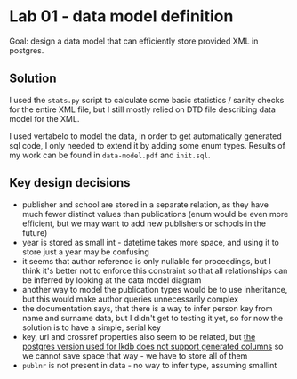 # Lab 01 - data model definition

Goal: design a data model that can efficiently store provided XML in postgres.


## Solution

I used the `stats.py` script to calculate some basic statistics / sanity checks for the entire XML file,
but I still mostly relied on DTD file describing data model for the XML.

I used vertabelo to model the data, in order to get automatically generated sql code, I only needed to extend it by
adding some enum types. Results of my work can be found in `data-model.pdf` and `init.sql`.


## Key design decisions

- publisher and school are stored in a separate relation, as they have much fewer distinct values than publications
  (enum would be even more efficient, but we may want to add new publishers or schools in the future)
- year is stored as small int - datetime takes more space, and using it to store just a year may be confusing
- it seems that author reference is only nullable for proceedings, but I think it's better not to enforce this constraint
  so that all relationships can be inferred by looking at the data model diagram
- another way to model the publication types would be to use inheritance, but this would make author queries
  unnecessarily complex
- the documentation says, that there is a way to infer person key from name and surname data,
  but I didn't get to testing it yet, so for now the solution is to have a simple, serial key
- key, url and crossref properties also seem to be related, but 
  [the postgres version used for lkdb does not support generated columns](https://stackoverflow.com/a/8250729)
  so we cannot save space that way - we have to store all of them
- `publnr` is not present in data - no way to infer type, assuming smallint
